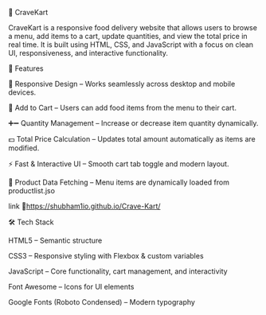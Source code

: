 ﻿🍔 CraveKart

CraveKart is a responsive food delivery website that allows users to browse a menu, add items to a cart, update quantities, and view the total price in real time. It is built using HTML, CSS, and JavaScript with a focus on clean UI, responsiveness, and interactive functionality.

🚀 Features

📱 Responsive Design – Works seamlessly across desktop and mobile devices.

🛒 Add to Cart – Users can add food items from the menu to their cart.

➕➖ Quantity Management – Increase or decrease item quantity dynamically.

💵 Total Price Calculation – Updates total amount automatically as items are modified.

⚡ Fast & Interactive UI – Smooth cart tab toggle and modern layout.

📂 Product Data Fetching – Menu items are dynamically loaded from productlist.jso



link
🔗https://shubham1io.github.io/Crave-Kart/



🛠️ Tech Stack

HTML5 – Semantic structure

CSS3 – Responsive styling with Flexbox & custom variables

JavaScript – Core functionality, cart management, and interactivity

Font Awesome – Icons for UI elements

Google Fonts (Roboto Condensed) – Modern typography

